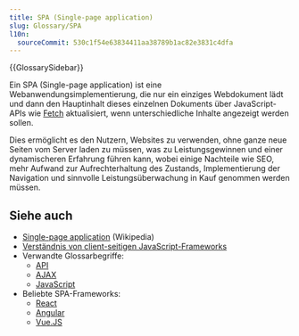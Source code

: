 ```yaml
---
title: SPA (Single-page application)
slug: Glossary/SPA
l10n:
  sourceCommit: 530c1f54e63834411aa38789b1ac82e3831c4dfa
---
```


{{GlossarySidebar}}

Ein SPA (Single-page application) ist eine Webanwendungsimplementierung, die nur ein einziges Webdokument lädt und dann den Hauptinhalt dieses einzelnen Dokuments über JavaScript-APIs wie <a href="/de/docs/Web/API/Fetch_API">Fetch</a> aktualisiert, wenn unterschiedliche Inhalte angezeigt werden sollen.

Dies ermöglicht es den Nutzern, Websites zu verwenden, ohne ganze neue Seiten vom Server laden zu müssen, was zu Leistungsgewinnen und einer dynamischeren Erfahrung führen kann, wobei einige Nachteile wie SEO, mehr Aufwand zur Aufrechterhaltung des Zustands, Implementierung der Navigation und sinnvolle Leistungsüberwachung in Kauf genommen werden müssen.

## Siehe auch

- [Single-page application](https://en.wikipedia.org/wiki/Single-page_application) (Wikipedia)
- [Verständnis von client-seitigen JavaScript-Frameworks](/de/docs/Learn/Tools_and_testing/Client-side_JavaScript_frameworks)
- Verwandte Glossarbegriffe:
  - [API](/de/docs/Glossary/API)
  - [AJAX](/de/docs/Glossary/AJAX)
  - [JavaScript](/de/docs/Glossary/JavaScript)
- Beliebte SPA-Frameworks:
  - [React](https://react.dev/)
  - [Angular](https://angular.dev/)
  - [Vue.JS](https://vuejs.org/)
